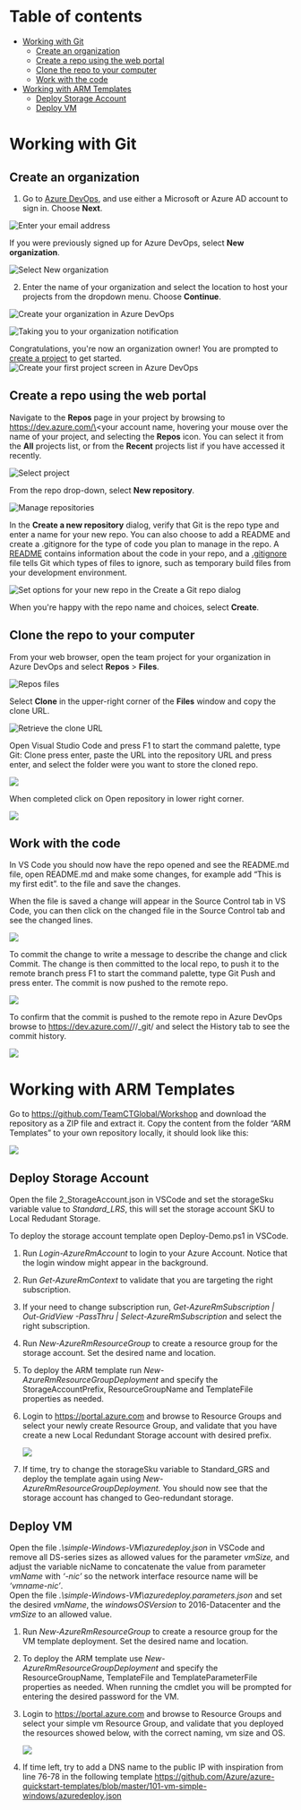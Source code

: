 Table of contents
=================

<!--ts-->
   * [Working with Git](#Working-with-Git)
      * [Create an organization](#Create-an-organization)
      * [Create a repo using the web portal](#Create-a-repo-using-the-web-portal)
      * [Clone the repo to your computer](#Clone-the-repo-to-your-computer)
      * [Work with the code](#Work-with-the-code)
   * [Working with ARM Templates](#Working-with-ARM-Templates)
      * [Deploy Storage Account](#Deploy-Storage-Account)
      * [Deploy VM](#Deploy-VM)
<!--te-->

# Working with Git

## Create an organization

1.  Go to [Azure
    DevOps](https://go.microsoft.com/fwlink/?LinkId=307137), and use
    either a Microsoft or Azure AD account to sign in. Choose **Next**.

![Enter your email address](./media/image1.png)

If you were previously signed up for Azure DevOps, select **New
organization**.

![Select New organization](./media/image2.png)

2.  Enter the name of your organization and select the location to host
    your projects from the dropdown menu. Choose **Continue**.

![Create your organization in Azure DevOps](./media/image3.png)

![Taking you to your organization notification](./media/image4.png)

Congratulations, you're now an organization owner\! You are prompted to
[create a
project](https://docs.microsoft.com/en-us/azure/devops/organizations/projects/create-project?view=vsts)
to get started. ![Create your first project screen in Azure
DevOps](./media/image5.png)



## Create a repo using the web portal

Navigate to the **Repos** page in your project by browsing to
https://dev.azure.com/\<your account name, hovering your mouse over the
name of your project, and selecting the **Repos** icon. You can select
it from the **All** projects list, or from the **Recent** projects list
if you have accessed it recently.

![Select project](./media/image6.png)

From the repo drop-down, select **New repository**.

![Manage repositories](./media/image7.png)

In the **Create a new repository** dialog, verify that Git is the repo
type and enter a name for your new repo. You can also choose to add a
README and create a .gitignore for the type of code you plan to manage
in the repo. A
[<span class="underline">README</span>](https://docs.microsoft.com/en-us/azure/devops/repos/git/create-a-readme?view=vsts)
contains information about the code in your repo, and a
[<span class="underline">.gitignore</span>](https://docs.microsoft.com/en-us/azure/devops/repos/git/ignore-files?view=vsts)
file tells Git which types of files to ignore, such as temporary build
files from your development environment.

![Set options for your new repo in the Create a Git repo
dialog](./media/image8.png)

When you're happy with the repo name and choices, select **Create**.

## Clone the repo to your computer

From your web browser, open the team project for your organization in
Azure DevOps and select **Repos** \> **Files**.

![Repos files](./media/image9.png)

Select **Clone** in the upper-right corner of the **Files** window and
copy the clone URL.

![Retrieve the clone URL](./media/image10.png)

Open Visual Studio Code and press F1 to start the command palette,
type Git: Clone press enter, paste the URL into the repository URL and
press enter, and select the folder were you want to store the cloned
repo.

![](./media/image11.png)

When completed click on Open repository in lower right corner.

![](./media/image12.png)

## Work with the code

In VS Code you should now have the repo opened and see the README.md
file, open README.md and make some changes, for example add “This is my
first edit”. to the file and save the changes.

When the file is saved a change will appear in the Source Control tab in
VS Code, you can then click on the changed file in the Source Control
tab and see the changed lines.

![](./media/image13.png)

To commit the change to write a message to describe the change and click
Commit. The change is then committed to the local repo, to push it to
the remote branch press F1 to start the command palette, type Git Push
and press enter. The commit is now pushed to the remote repo.

![](./media/image14.png)

To confirm that the commit is pushed to the remote repo in Azure DevOps
browse to
https://dev.azure.com/<OrganizationName>/<ProjectName>/_git/<RepoName>
and select the History tab to see the commit history.

![](./media/image15.png)

# Working with ARM Templates

Go to <https://github.com/TeamCTGlobal/Workshop> and download the
repository as a ZIP file and extract it. Copy the content from the
folder “ARM Templates” to your own repository locally, it should look
like this:

![](./media/image16.png)

## Deploy Storage Account

Open the file 2\_StorageAccount.json in VSCode and set the storageSku
variable value to *Standard\_LRS*, this will set the storage account SKU
to Local Redudant Storage.

To deploy the storage account template open Deploy-Demo.ps1 in VSCode.

1.  Run *Login-AzureRmAccount* to login to your Azure Account. Notice
    that the login window might appear in the background.

2.  Run *Get-AzureRmContext* to validate that you are targeting the
    right subscription.

3.  If your need to change subscription run, *Get-AzureRmSubscription |
    Out-GridView -PassThru | Select-AzureRmSubscription* and select the
    right subscription.

4.  Run *New-AzureRmResourceGroup* to create a resource group for the
    storage account. Set the desired name and location.

5.  To deploy the ARM template run *New-AzureRmResourceGroupDeployment*
    and specify the StorageAccountPrefix, ResourceGroupName and
    TemplateFile properties as needed.

6.  Login to <https://portal.azure.com> and browse to Resource Groups
    and select your newly create Resource Group, and validate that you
    have create a new Local Redundant Storage account with desired
    prefix.
    
    ![](./media/image17.png)

7.  If time, try to change the storageSku variable to Standard\_GRS and
    deploy the template again using
    *New-AzureRmResourceGroupDeployment.* You should now see that the
    storage account has changed to Geo-redundant storage.

## Deploy VM

Open the file *.\\simple-Windows-VM\\azuredeploy.json* in VSCode and
remove all DS-series sizes as allowed values for the parameter *vmSize,*
and adjust the variable nicName to concatenate the value from parameter
*vmName* with *‘-nic’* so the network interface resource name will be
*‘vmname-nic’*.  
Open the file *.\\simple-Windows-VM\\azuredeploy.parameters.json* and
set the desired *vmName*, the *windowsOSVersion* to 2016-Datacenter and
the *vmSize* to an allowed value.

1.  Run *New-AzureRmResourceGroup* to create a resource group for the VM
    template deployment. Set the desired name and location.

2.  To deploy the ARM template use *New-AzureRmResourceGroupDeployment*
    and specify the ResourceGroupName, TemplateFile and
    TemplateParameterFile properties as needed. When running the cmdlet
    you will be prompted for entering the desired password for the VM.

3.  Login to <https://portal.azure.com> and browse to Resource Groups
    and select your simple vm Resource Group, and validate that you
    deployed the resources showed below, with the correct naming, vm
    size and OS.
    
    ![](./media/image18.png)

4.  If time left, try to add a DNS name to the public IP with
    inspiration from line 76-78 in the following template
    <https://github.com/Azure/azure-quickstart-templates/blob/master/101-vm-simple-windows/azuredeploy.json>
